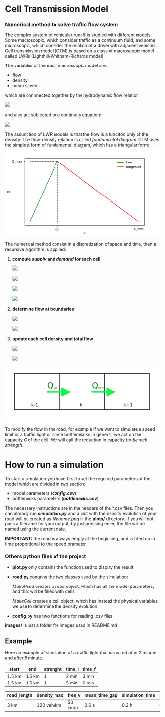 # Cell Transmission Model
### Numerical method to solve traffic flow system

The complex system of vehicular runoff is studied with different models. Some macroscopic, which consider traffic as a continuum fluid, and some microscopic, which consider the relation of a driver with adjacent vehicles.
Cell transmission model (CTM) is based on a class of macroscopic model called LWRs (Lighthill-Whitham-Richards model).

The variables of the each macroscopic model are:
* flow
* density
* mean speed

which are connnected together by the hydrodynamic flow relation:

![](https://latex.codecogs.com/gif.latex?q(x,t)=\rho(x,t)v(x,t))

and also are subjected to a continuity equation:

![](https://latex.codecogs.com/gif.latex?\dfrac{\partial&space;\rho}{\partial&space;t}&space;+&space;\dfrac{\partial&space;q}{\partial&space;x}&space;=&space;0)

The assunption of LWR models is that the flow is a funciton only of the density. The flow-density relation is called _fundamental diagram_.
 CTM uses the simplest form of fundamental diagram, which has a triangular form:
 ![](images/triang.png)
 
The numerical method consist in a discretization of space and time, then a recursive algorithm is applied:
1. **compute _supply_ and _demand_ for each cell**

    ![](https://latex.codecogs.com/gif.latex?S_{k}(t)&space;=&space;q_k(t)\qquad\rho&space;_k&space;>&space;\rho&space;_C)
    

    ![](https://latex.codecogs.com/gif.latex?S_{k}(t)&space;=&space;C_k\qquad\rho&space;_k&space;\leq&space;\rho&space;_C)
    

    ![](https://latex.codecogs.com/gif.latex?D_{k}(t)&space;=&space;q_k(t)\qquad\rho&space;_k&space;\leq&space;\rho&space;_C)
    

    ![](https://latex.codecogs.com/gif.latex?D_{k}(t)&space;=&space;C_k\qquad\rho&space;_k&space;>&space;\rho&space;_C)
2. **determine flow at boundaries**

    ![](https://latex.codecogs.com/gif.latex?q_k^{up}&space;=&space;\min&space;(S_k,D_{k-1}))

    ![](https://latex.codecogs.com/gif.latex?q_k^{down}&space;=&space;\min&space;(S_k+1,D_{k}))

3. **update each cell density and total flow**

   ![](https://latex.codecogs.com/gif.latex?\rho&space;_k(t+\Delta&space;t)&space;=&space;\rho&space;_k+\frac{\Delta&space;t}{\Delta&space;x_k}(q_k^{up}-q_k^{down}))

   ![](https://latex.codecogs.com/gif.latex?q_k(t+\Delta&space;t)&space;=&space;q_e(\rho&space;_k(t+\Delta&space;t)))
   
![](images/cells.png)

To modify the flow in the road, for example if we want to simulate a speed limit or a traffic light or some bottlenekcks in general, we act on the capacity _C_ of the cell. We will call the reduction in capacity _bottleneck strength_. 

# How to run a simulation
To start a simulation you have first to set the required parameters of the model which are divided in two section:
* model parameters (_**config.csv**_)
* bottlenecks parameters (_**bottlenecks.csv**_)

The necessary instructions are in the headers of the \*.csv files. Then you can already run _**simulation.py**_ and a plot with the density evolution of your road will be created as _filename.png_ in the **plots/** directory. If you will not pass a filename for your output, by just pressing enter, the file will be named using the current date.

**IMPORTANT:** the road is always empty at the beginning, and is filled up in time proportional to the speed prameter. 

### Others python files of the project

* **plot.py** only contains the function used to display the result
* **road.py** contains the two classes used by the simulation:

   _MakeRoad_ creates a road object, which has all the model parameters, and that will be filled with cells
  
   _MakeCell_ creates a cell object, which has instead the physical variables we use to determine the density evolution
* **config.py** has two functions for reading .csv files

**images/** is just a folder for images used in README.md

## Example
Here an example of simulation of a traffic light that turns red after 2 minute and after 5 minute.

start|end|strenght|time_i|time_f
-----|---|--------|------|------
1.5 km|1.5 km|1|2 min|3 min
1.5 km|1.5 km|1|5 min|6 min

road_length | density_max | free_v |mean_time_gap | simulation_time | source | sink
------------|-------------|--------|--------------|-----------------|--------|------
3 km | 120 veh/km | 50 km/h | 0.6 s | 0.2 h | 0.8 | 1

